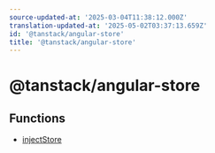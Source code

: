 ```yaml
---
source-updated-at: '2025-03-04T11:38:12.000Z'
translation-updated-at: '2025-05-02T03:37:13.659Z'
id: '@tanstack/angular-store'
title: '@tanstack/angular-store'
---
```


<!-- DO NOT EDIT: this page is autogenerated from the type comments -->

# @tanstack/angular-store

## Functions

- [injectStore](functions/injectstore.md)
